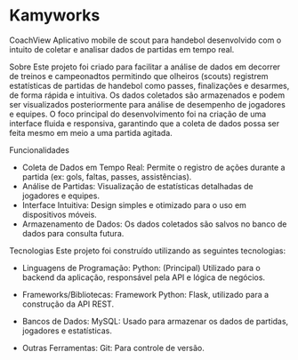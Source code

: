 # Kamyworks
CoachView
Aplicativo mobile de scout para handebol desenvolvido com o intuito de coletar e analisar dados de partidas em tempo real.

Sobre
Este projeto foi criado para facilitar a análise de dados em decorrer de treinos e campeonadtos permitindo que olheiros (scouts) registrem estatísticas de partidas de handebol como passes, finalizações e desarmes, de forma rápida e intuitiva. Os dados coletados são armazenados e podem ser visualizados posteriormente para análise de desempenho de jogadores e equipes. O foco principal do desenvolvimento foi na criação de uma interface fluida e responsiva, garantindo que a coleta de dados possa ser feita mesmo em meio a uma partida agitada.

Funcionalidades
- Coleta de Dados em Tempo Real: Permite o registro de ações durante a partida (ex: gols, faltas, passes, assistências).
- Análise de Partidas: Visualização de estatísticas detalhadas de jogadores e equipes.
- Interface Intuitiva: Design simples e otimizado para o uso em dispositivos móveis.
- Armazenamento de Dados: Os dados coletados são salvos no banco de dados para consulta futura.

Tecnologias
Este projeto foi construído utilizando as seguintes tecnologias:
- Linguagens de Programação:
Python: (Principal) Utilizado para o backend da aplicação, responsável pela API e lógica de negócios.

- Frameworks/Bibliotecas:
Framework Python: Flask, utilizado para a construção da API REST.

- Bancos de Dados:
MySQL: Usado para armazenar os dados de partidas, jogadores e estatísticas.

- Outras Ferramentas:
Git: Para controle de versão.
